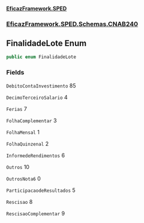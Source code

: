 #### [EficazFramework.SPED](EficazFrameworkSPED.md 'EficazFramework SPED')
### [EficazFramework.SPED.Schemas.CNAB240](EficazFramework.SPED.Schemas.CNAB240.md 'EficazFramework.SPED.Schemas.CNAB240')

## FinalidadeLote Enum

```csharp
public enum FinalidadeLote
```
### Fields

<a name='EficazFramework.SPED.Schemas.CNAB240.FinalidadeLote.DebitoContaInvestimento'></a>

`DebitoContaInvestimento` 85

<a name='EficazFramework.SPED.Schemas.CNAB240.FinalidadeLote.DecimoTerceiroSalario'></a>

`DecimoTerceiroSalario` 4

<a name='EficazFramework.SPED.Schemas.CNAB240.FinalidadeLote.Ferias'></a>

`Ferias` 7

<a name='EficazFramework.SPED.Schemas.CNAB240.FinalidadeLote.FolhaComplementar'></a>

`FolhaComplementar` 3

<a name='EficazFramework.SPED.Schemas.CNAB240.FinalidadeLote.FolhaMensal'></a>

`FolhaMensal` 1

<a name='EficazFramework.SPED.Schemas.CNAB240.FinalidadeLote.FolhaQuinzenal'></a>

`FolhaQuinzenal` 2

<a name='EficazFramework.SPED.Schemas.CNAB240.FinalidadeLote.InformedeRendimentos'></a>

`InformedeRendimentos` 6

<a name='EficazFramework.SPED.Schemas.CNAB240.FinalidadeLote.Outros'></a>

`Outros` 10

<a name='EficazFramework.SPED.Schemas.CNAB240.FinalidadeLote.OutrosNota6'></a>

`OutrosNota6` 0

<a name='EficazFramework.SPED.Schemas.CNAB240.FinalidadeLote.ParticipacaodeResultados'></a>

`ParticipacaodeResultados` 5

<a name='EficazFramework.SPED.Schemas.CNAB240.FinalidadeLote.Rescisao'></a>

`Rescisao` 8

<a name='EficazFramework.SPED.Schemas.CNAB240.FinalidadeLote.RescisaoComplementar'></a>

`RescisaoComplementar` 9